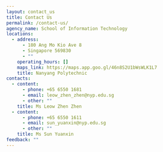 ```yaml
---
layout: contact_us
title: Contact Us
permalink: /contact-us/
agency_name: School of Information Technology
locations:
  - address:
      - 180 Ang Mo Kio Ave 8
      - Singapore 569830
      - ""
    operating_hours: []
    maps_link: https://maps.app.goo.gl/46n8S2U1bWsWLK1L7
    title: Nanyang Polytechnic
contacts:
  - content:
      - phone: +65 6550 1681
      - email: leow_zhen_zhen@nyp.edu.sg
      - other: ""
    title: Ms Leow Zhen Zhen
  - content:
      - phone: +65 6550 1611
      - email: sun_yuanxin@nyp.edu.sg
      - other: ""
    title: Ms Sun Yuanxin
feedback: ""
---
```

